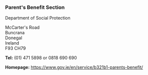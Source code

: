 ###  Parent's Benefit Section

Department of Social Protection

McCarter's Road  
Buncrana  
Donegal  
Ireland  
F93 CH79

**Tel:** (01) 471 5898 or 0818 690 690

**Homepage:** [ https://www.gov.ie/en/service/b321b1-parents-benefit/
](https://www.gov.ie/en/service/b321b1-parents-benefit/)
